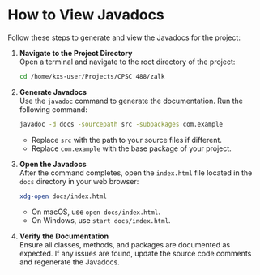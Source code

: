 # How to View Javadocs

Follow these steps to generate and view the Javadocs for the project:

1. **Navigate to the Project Directory**  
   Open a terminal and navigate to the root directory of the project:
   ```bash
   cd /home/kxs-user/Projects/CPSC 488/zalk
   ```

2. **Generate Javadocs**  
   Use the `javadoc` command to generate the documentation. Run the following command:
   ```bash
   javadoc -d docs -sourcepath src -subpackages com.example
   ```
   - Replace `src` with the path to your source files if different.
   - Replace `com.example` with the base package of your project.

3. **Open the Javadocs**  
   After the command completes, open the `index.html` file located in the `docs` directory in your web browser:
   ```bash
   xdg-open docs/index.html
   ```
   - On macOS, use `open docs/index.html`.
   - On Windows, use `start docs/index.html`.

4. **Verify the Documentation**  
   Ensure all classes, methods, and packages are documented as expected. If any issues are found, update the source code comments and regenerate the Javadocs.

